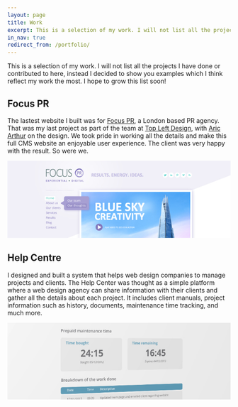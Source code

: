 ```yaml
---
layout: page
title: Work
excerpt: This is a selection of my work. I will not list all the projects I have done or contributed to here, instead I decided to show you examples which I think reflect my work the most.
in_nav: true
redirect_from: /portfolio/
---
```


This is a selection of my work. I will not list all the projects I have done or contributed to here, instead I decided to show you examples which I think reflect my work the most. I hope to grow this list soon!

## Focus PR

The lastest website I built was for [Focus PR](//focuspr.co.uk), a London based PR agency. That was my last project as part of the team at [Top Left Design](//topleftdesign.com), with [Aric Arthur](//aricarthur.co.uk) on the design. We took pride in working all the details and make this full CMS website an enjoyable user experience. The client was very happy with the result. So were we.

![Focus PR](/assets/img/portfolio-focuspr.jpg)

## Help Centre

I designed and built a system that helps web design companies to manage projects and clients. The Help Center was thought as a simple platform where a web design agency can share information with their clients and gather all the details about each project. It includes client manuals, project information such as history, documents, maintenance time tracking, and much more.

![Help Centre](/assets/img/portfolio-help-centre.jpg)
